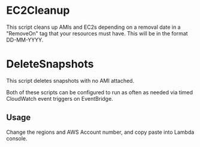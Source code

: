 # EC2Cleanup

This script cleans up AMIs and EC2s depending on a removal date in a "RemoveOn" tag that your resources must have. This will be in the format DD-MM-YYYY.

# DeleteSnapshots

This script deletes snapshots with no AMI attached.

Both of these scripts can be configured to run as often as needed via timed CloudWatch event triggers on EventBridge.

## Usage

Change the regions and AWS Account number, and copy paste into Lambda console.
